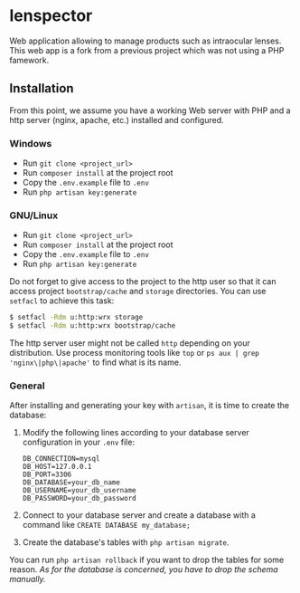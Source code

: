 # lenspector

Web application allowing to manage products such as intraocular lenses. This web app is a fork from a previous project which was not using a PHP famework.

## Installation

From this point, we assume you have a working Web server with PHP and a http server (nginx, apache, etc.) installed and configured.

### Windows

* Run `git clone <project_url>`
* Run `composer install` at the project root
* Copy the `.env.example` file to `.env`
* Run `php artisan key:generate`

### GNU/Linux

* Run `git clone <project_url>`
* Run `composer install` at the project root
* Copy the `.env.example` file to `.env`
* Run `php artisan key:generate`

Do not forget to give access to the project to the http user so that it can access project `bootstrap/cache` and `storage` directories. You can use `setfacl` to achieve this task:

```bash
$ setfacl -Rdm u:http:wrx storage
$ setfacl -Rdm u:http:wrx bootstrap/cache
```

The http server user might not be called `http` depending on your distribution. Use process monitoring tools like `top` or `ps aux | grep 'nginx\|php\|apache'` to find what is its name.

### General

After installing and generating your key with `artisan`, it is time to create the database:

1. Modify the following lines according to your database server configuration in your `.env` file:

    ```
    DB_CONNECTION=mysql
    DB_HOST=127.0.0.1       
    DB_PORT=3306
    DB_DATABASE=your_db_name
    DB_USERNAME=your_db_username
    DB_PASSWORD=your_db_password
    ```
2. Connect to your database server and create a database with a command like `CREATE DATABASE my_database;`
3. Create the database's tables with `php artisan migrate`.

You can run `php artisan rollback` if you want to drop the tables for some reason. *As for the database is concerned, you have to drop the schema manually.* 

